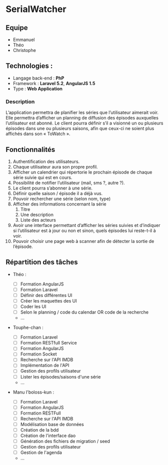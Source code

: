 # SerialWatcher

## Equipe

* Emmanuel
* Théo
* Christophe
## Technologies : 

* Langage back-end : **PhP**
* Framework : **Laravel 5.2**, **AngularJS 1.5**
* Type : **Web Application**

### Description 

L’application permettra de planifier les séries que l’utilisateur aimerait voir. Elle permettra d’afficher un planning de diffusion des épisodes auxquelles l’utilisateur est abonné. Le client pourra définir s’il a visionné un ou plusieurs épisodes dans une ou plusieurs saisons, afin que ceux-ci ne soient plus affichés dans son « ToWatch ».

## Fonctionnalités 

1. Authentification des utilisateurs.
2. Chaque utilisateur aura son propre profil.
3. Afficher un calendrier qui répertorie le prochain épisode de chaque série suivie qui est en cours. 
4. Possibilité de notifier l’utilisateur (mail, sms ?, autre ?).
5. Le client pourra s’abonner à une série.
6. Définir quelle saison / épisode il a déjà vus.  
7. Pouvoir rechercher une série (selon nom, type)
8. Afficher des informations concernant la série 
    1. Titre
    2. Une description
    3. Liste des acteurs 
9. Avoir une interface permettant d’afficher les séries suivies et d’indiquer si l’utilisateur est à jour ou non et sinon, quels épisodes lui reste-t-il à voir.
10. Pouvoir choisir une page web à scanner afin de détecter la sortie de l’épisode.

## Répartition des tâches

- Théo : 
   * [ ] Formation AngularJS
   * [ ] Formation Laravel
   * [ ] Définir des différentes UI
   * [ ] Créer les maquettes des UI
   * [ ] Coder les UI
   * [ ] Selon le planning / code du calendar OR code de la recherche
   * ...

- Touphe-chan :
   * [ ] Formation Laravel
   * [ ] Formation RESTfull Service
   * [ ] Formation AngularJS
   * [ ] Formation Socket
   * [ ] Recherche sur l'API IMDB
   * [ ] Implémentation de l'API
   * [ ] Gestion des profils utilisateur
   * [ ] Lister les épisodes/saisons d'une série
   * ...
   
- Manu l'boloss-kun :
   * [ ] Formation Laravel
   * [ ] Formation AngularJS
   * [ ] Formation RESTFull
   * [ ] Recherche sur l'API IMDB
   * [ ] Modélisation base de données 
   * [ ] Création de la bdd
   * [ ] Création de l'interface dao
   * [ ] Génération des fichiers de migration / seed
   * [ ] Gestion des profils utilisateur
   * [ ] Gestion de l'agenda
   * ...
